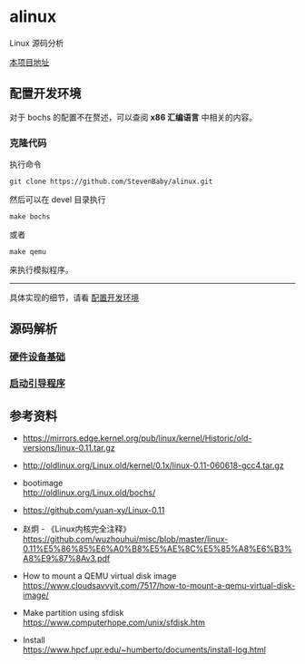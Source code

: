 # alinux
Linux 源码分析

[本项目地址](https://github.com/StevenBaby/alinux)

## 配置开发环境

对于 bochs 的配置不在赘述，可以查阅 **x86 汇编语言** 中相关的内容。

### 克隆代码

执行命令

    git clone https://github.com/StevenBaby/alinux.git

然后可以在 devel 目录执行

    make bochs

或者

    make qemu

来执行模拟程序。

---

具体实现的细节，请看 [配置开发环境](./docs/01%20配置开发环境.md)

## 源码解析

### [硬件设备基础](./docs/00%20硬件设备基础.md)

### [启动引导程序](./docs/02%20启动引导程序.md)

## 参考资料

- <https://mirrors.edge.kernel.org/pub/linux/kernel/Historic/old-versions/linux-0.11.tar.gz>

- <http://oldlinux.org/Linux.old/kernel/0.1x/linux-0.11-060618-gcc4.tar.gz>

- bootimage  
    <http://oldlinux.org/Linux.old/bochs/>
- <https://github.com/yuan-xy/Linux-0.11>

- 赵炯 - 《Linux内核完全注释》  
    <https://github.com/wuzhouhui/misc/blob/master/linux-0.11%E5%86%85%E6%A0%B8%E5%AE%8C%E5%85%A8%E6%B3%A8%E9%87%8Av3.pdf>

- How to mount a QEMU virtual disk image  
    <https://www.cloudsavvyit.com/7517/how-to-mount-a-qemu-virtual-disk-image/>

- Make partition using sfdisk  
    <https://www.computerhope.com/unix/sfdisk.htm>

- Install  
    <https://www.hpcf.upr.edu/~humberto/documents/install-log.html>
